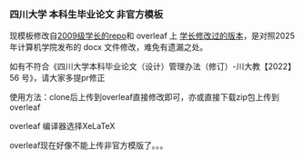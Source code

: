### 四川大学 本科生毕业论文 非官方模板

现模板修改自[2009级学长的repo](https://github.com/dahakawang/scu_thesis_template)和 overleaf 上 [学长修改过的版本](https://www.overleaf.com/latex/templates/scu-undergraduate-thesis-template-unofficial/grwqfvgsfjxb)，是对照2025年计算机学院发布的 docx 文件修改，难免有遗漏之处。

如有不符合《四川大学本科毕业论文（设计）管理办法（修订）-川大教【2022】56 号》，请大家多提pr修正

使用方法：clone后上传到overleaf直接修改即可，亦或直接下载zip包上传到overleaf

overleaf 编译器选择XeLaTeX

overleaf现在好像不能上传非官方模版了。。。
